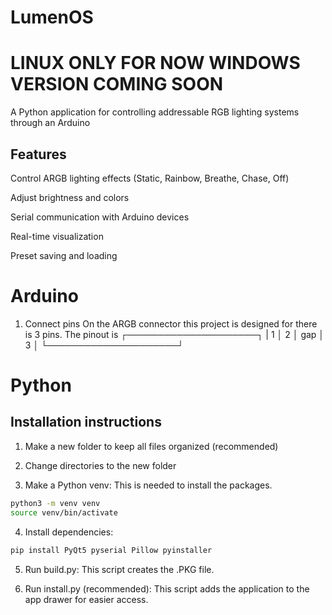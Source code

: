 # LumenOS
# LINUX ONLY FOR NOW WINDOWS VERSION COMING SOON
A Python application for controlling addressable RGB lighting systems through an Arduino

## Features
Control ARGB lighting effects (Static, Rainbow, Breathe, Chase, Off)

Adjust brightness and colors

Serial communication with Arduino devices

Real-time visualization

Preset saving and loading

# Arduino
1. Connect pins
     On the ARGB connector this project is designed for there is 3 pins. The pinout is
 ┌─────────────────────┐
 | 1 │ 2 │   gap   │ 3 │
 └─────────────────────┘
# Python
## Installation instructions
1. Make a new folder to keep all files organized (recommended)

2. Change directories to the new folder

3. Make a Python venv:
This is needed to install the packages.
```bash
python3 -m venv venv
source venv/bin/activate
```
4. Install dependencies:
```bash
pip install PyQt5 pyserial Pillow pyinstaller
```
5. Run build.py:
This script creates the .PKG file.

6. Run install.py (recommended):
This script adds the application to the app drawer for easier access.
